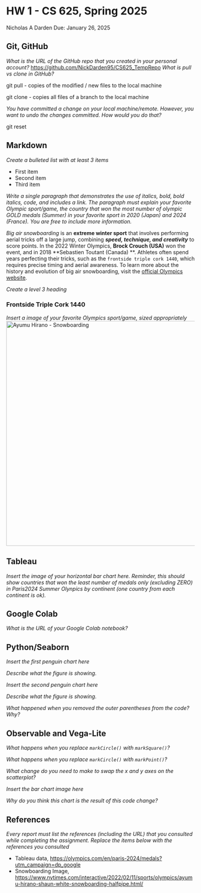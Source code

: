 # HW 1 - CS 625, Spring 2025

Nicholas A Darden 
Due: January 26, 2025

## Git, GitHub

*What is the URL of the GitHub repo that you created in your personal account?*
   https://github.com/NickDarden95/CS625_TempRepo
*What is pull vs clone in GitHub?*

git pull - copies of the modified / new files to the local machine

git clone - copies all files of a branch to the local machine
   
*You have committed a change on your local machine/remote. However, you want to undo the changes committed. How would you do that?*

git reset

## Markdown

*Create a bulleted list with at least 3 items*

* First item
* Second item
* Third item

*Write a single paragraph that demonstrates the use of italics, bold, bold italics, code, and includes a link. The paragraph must explain your favorite Olympic sport/game, the country that won the most number of olympic GOLD medals (Summer) in your favorite sport in 2020 (Japan) and 2024 (France). You are free to include more information.*

*Big air snowboarding* is an **extreme winter sport** that involves performing aerial tricks off a large jump, combining **_speed, technique, and creativity_** to score points. In the 2022 Winter Olympics, **Brock Crouch (USA)** won the event, and in 2018 **Sebastien Toutant (Canada) **. Athletes often spend years perfecting their tricks, such as the `frontside triple cork 1440`, which requires precise timing and aerial awareness. To learn more about the history and evolution of big air snowboarding, visit the [official Olympics website](https://www.olympics.com/en/olympic-games).

*Create a level 3 heading*
### Frontside Triple Cork 1440


*Insert a image of your favorite Olympics sport/game, sized appropriately*
<img src="https://static01.nyt.com/newsgraphics/2022/02/04/oly-halfpipe-snowboard-men/assets/images/ayumu-dawn-1440.jpg" alt="Ayumu Hirano - Snowboarding" width="600"/>

## Tableau

*Insert the image of your horizontal bar chart here. Reminder, this should show countries that won the least number of medals only (excluding ZERO) in Paris2024 Summer Olynpics by continent (one country from each continent is ok).*

## Google Colab

*What is the URL of your Google Colab notebook?*

## Python/Seaborn

*Insert the first penguin chart here*

*Describe what the figure is showing.*

*Insert the second penguin chart here*

*Describe what the figure is showing.*

*What happened when you removed the outer parentheses from the code? Why?*

## Observable and Vega-Lite

*What happens when you replace `markCircle()` with `markSquare()`?*

*What happens when you replace `markCircle()` with `markPoint()`?*

*What change do you need to make to swap the x and y axes on the scatterplot?*

*Insert the bar chart image here*

*Why do you think this chart is the result of this code change?*

## References

*Every report must list the references (including the URL) that you consulted while completing the assignment. Replace the items below with the references you consulted*

* Tableau data, <https://olympics.com/en/paris-2024/medals?utm_campaign=dp_google>
* Snowboarding Image, <https://www.nytimes.com/interactive/2022/02/11/sports/olympics/ayumu-hirano-shaun-white-snowboarding-halfpipe.html/>
